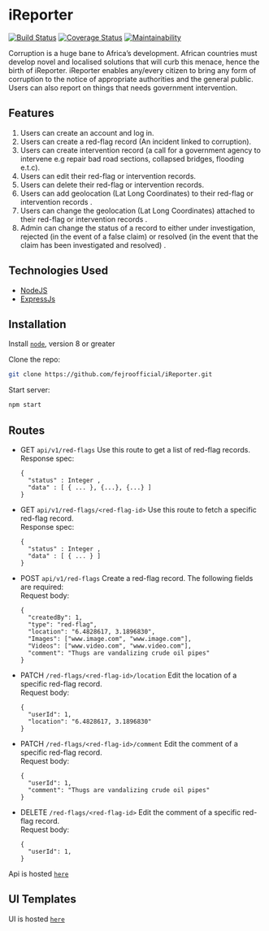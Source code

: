 # iReporter

[![Build Status](https://travis-ci.com/fejiroofficial/Fast-Food-Fast.svg?branch=build-version-one)](https://travis-ci.com/fejiroofficial/iReporter)
[![Coverage Status](https://coveralls.io/repos/github/fejiroofficial/iReporter/badge.svg?branch=build-version-one)](https://coveralls.io/github/fejiroofficial/iReporter?branch=build-version-one)
[![Maintainability](https://api.codeclimate.com/v1/badges/3f81c01ebd0c36cbb3a7/maintainability)](https://codeclimate.com/github/fejiroofficial/iReporter/maintainability)

Corruption is a huge bane to Africa’s development. African countries must develop novel and localised solutions that will curb this menace, hence the birth of iReporter. iReporter enables any/every citizen to bring any form of corruption to the notice of appropriate authorities and the general public. Users can also report on things that needs government intervention.


## Features
1. Users can create an account and log in.
2. Users can create a red-flag record (An incident linked to corruption).
3. Users can create intervention record (a call for a government agency to intervene e.g
repair bad road sections, collapsed bridges, flooding e.t.c).
4. Users can edit their red-flag or intervention records.
5. Users can delete their red-flag or intervention records.
6. Users can add geolocation (Lat Long Coordinates) to their red-flag or intervention
records .
7. Users can change the geolocation (Lat Long Coordinates) attached to their red-flag or
intervention records .
8. Admin can change the status of a record to either under investigation, rejected (in the
event of a false claim) or resolved (in the event that the claim has been investigated and
resolved) .   

## Technologies Used

* [NodeJS](https://nodejs.org/en/)
* [ExpressJs](https://expressjs.com/)


## Installation

Install [`node`](https://nodejs.org/en/download/), version 8 or greater

Clone the repo:
```sh
git clone https://github.com/fejroofficial/iReporter.git
```

Start server:
```sh
npm start
```


## Routes
* GET `api/v1/red-flags` Use this route to get a list of red-flag records.  
    Response spec:
    ```
    {
      "status" : Integer ,
      "data" : [ { ... }, {...}, {...} ]
    }
    ```
* GET `api/v1/red-flags/<red-flag-id>` Use this route to fetch a specific red-flag record.  
    Response spec:
    ```
    {
      "status" : Integer ,
      "data" : [ { ... } ]
    }
    ```
* POST `api/v1/red-flags` Create a red-flag record. The following fields are required:  
    Request body:
    ```
    {
      "createdBy": 1,
      "type": "red-flag",
      "location": "6.4828617, 3.1896830",
      "Images": ["www.image.com", "www.image.com"],
      "Videos": ["www.video.com", "www.video.com"],
      "comment": "Thugs are vandalizing crude oil pipes"
    }
    ```
* PATCH `/red-flags/<red-flag-id>/location` Edit the location of a specific red-flag record.  
    Request body:
    ```
    {
      "userId": 1,
      "location": "6.4828617, 3.1896830"
    }
    ```
* PATCH `/red-flags/<red-flag-id>/comment` Edit the comment of a specific red-flag record.  
    Request body:
    ```
    {
      "userId": 1,
      "comment": "Thugs are vandalizing crude oil pipes"
    }
    ```    
* DELETE `/red-flags/<red-flag-id>` Edit the comment of a specific red-flag record.  
    Request body:
    ```
    {
      "userId": 1,
    }
    ```    


Api is hosted [`here`](https://ireporter-app.herokuapp.com/)


## UI Templates

UI is hosted [`here`](https://fejiroofficial.github.io/iReporter/UI/index.html)
